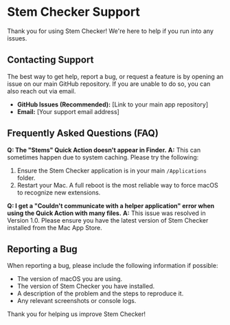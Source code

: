 # Stem Checker Support

Thank you for using Stem Checker! We're here to help if you run into any issues.

## Contacting Support

The best way to get help, report a bug, or request a feature is by opening an issue on our main GitHub repository. If you are unable to do so, you can also reach out via email.

-   **GitHub Issues (Recommended):** [Link to your main app repository]
-   **Email:** [Your support email address]

## Frequently Asked Questions (FAQ)

**Q: The "Stems" Quick Action doesn't appear in Finder.**
**A:** This can sometimes happen due to system caching. Please try the following:
1.  Ensure the Stem Checker application is in your main `/Applications` folder.
2.  Restart your Mac. A full reboot is the most reliable way to force macOS to recognize new extensions.

**Q: I get a "Couldn't communicate with a helper application" error when using the Quick Action with many files.**
**A:** This issue was resolved in Version 1.0. Please ensure you have the latest version of Stem Checker installed from the Mac App Store.

## Reporting a Bug

When reporting a bug, please include the following information if possible:
-   The version of macOS you are using.
-   The version of Stem Checker you have installed.
-   A description of the problem and the steps to reproduce it.
-   Any relevant screenshots or console logs.

Thank you for helping us improve Stem Checker!
